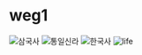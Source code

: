 # weg1

![삼국사](https://user-images.githubusercontent.com/76812734/103469569-b7006400-4da9-11eb-89ad-ffe60103cb3b.jpg)
![통일신라](https://user-images.githubusercontent.com/76812734/103469570-b8319100-4da9-11eb-9e42-23bd34467cb3.gif)
![한국사](https://user-images.githubusercontent.com/76812734/103469571-b962be00-4da9-11eb-9cca-2ef04dc004b4.jpg)
![life](https://user-images.githubusercontent.com/76812734/103469572-ba93eb00-4da9-11eb-8c20-41baab2ab6e4.jpg)
